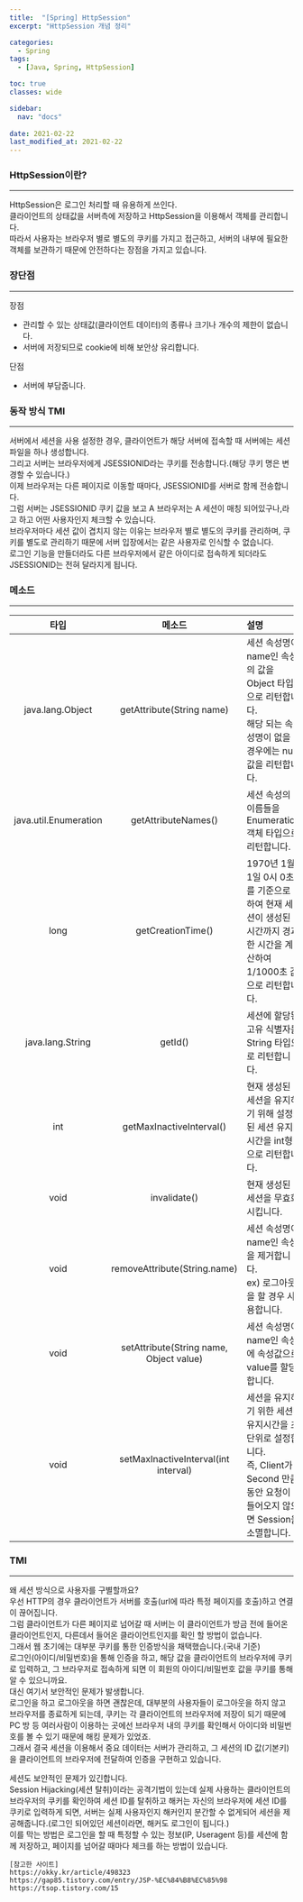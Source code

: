 ```yaml
---
title:  "[Spring] HttpSession"
excerpt: "HttpSession 개념 정리"

categories:
  - Spring
tags:
  - [Java, Spring, HttpSession]

toc: true
classes: wide

sidebar:
  nav: "docs"
 
date: 2021-02-22
last_modified_at: 2021-02-22
---
```


### HttpSession이란?
---
HttpSession은 로그인 처리할 때 유용하게 쓰인다.<br>
클라이언트의 상태값을 서버측에 저장하고 HttpSession을 이용해서 객체를 관리합니다.<br>
따라서 사용자는 브라우저 별로 별도의 쿠키를 가지고 접근하고, 서버의 내부에 필요한 객체를 보관하기 때문에 안전하다는 장점을 가지고 있습니다.

### 장단점
---
장점
- 관리할 수 있는 상태값(클라이언트 데이터)의 종류나 크기나 개수의 제한이 없습니다.
- 서버에 저장되므로 cookie에 비해 보안상 유리합니다.

단점
- 서버에 부담줍니다.

### 동작 방식 TMI
---
서버에서 세션을 사용 설정한 경우, 클라이언트가 해당 서버에 접속할 때 서버에는 세션 파일을 하나 생성합니다.<br>
그리고 서버는 브라우저에게 JSESSIONID라는 쿠키를 전송합니다.(해당 쿠키 명은 변경할 수 있습니다.)<br>
이제 브라우저는 다른 페이지로 이동할 때마다, JSESSIONID를 서버로 함께 전송합니다.<br>
그럼 서버는 JSESSIONID 쿠키 값을 보고 A 브라우저는 A 세션이 매칭 되어있구나,라고 하고 어떤 사용자인지 체크할 수 있습니다.<br>
브라우저마다 세션 값이 겹치지 않는 이유는 브라우저 별로 별도의 쿠키를 관리하며, 쿠키를 별도로 관리하기 때문에 서버 입장에서는 같은 사용자로 인식할 수 없습니다.<br>
로그인 기능을 만들더라도 다른 브라우저에서 같은 아이디로 접속하게 되더라도 JSESSIONID는 전혀 달라지게 됩니다.

### 메소드
---

|타입|메소드|설명|
|:----:|:----:|:----|
|java.lang.Object|getAttribute(String name)|세션 속성명이 name인 속성의 값을 Object 타입으로 리턴합니다.<br>해당 되는 속성명이 없을 경우에는 null 값을 리턴합니다.|
|java.util.Enumeration|getAttributeNames()|세션 속성의 이름들을 Enumeration 객체 타입으로 리턴합니다.|
|long|getCreationTime()|1970년 1월 1일 0시 0초를 기준으로 하여 현재 세션이 생성된 시간까지 경과한 시간을 계산하여 1/1000초 값으로 리턴합니다.|
|java.lang.String|getId()|세션에 할당된 고유 식별자를 String 타입으로 리턴합니다.|
|int|getMaxInactiveInterval()|현재 생성된 세션을 유지하기 위해 설정된 세션 유지시간을 int형으로 리턴합니다.|
|void|invalidate()|현재 생성된 세션을 무효화 시킵니다.|
|void|removeAttribute(String.name)|세션 속성명이 name인 속성을 제거합니다.<br>ex) 로그아웃을 할 경우 사용합니다.|
|void|setAttribute(String name, Object value)|세션 속성명이 name인 속성에 속성값으로 value를 할당합니다.|
|void|setMaxInactiveInterval(int interval)|세션을 유지하기 위한 세션 유지시간을 초 단위로 설정합니다.<br>즉, Client가 Second 만큼 동안 요청이 들어오지 않으면 Session을 소멸합니다.|

### TMI
---
왜 세션 방식으로 사용자를 구별할까요?<br>
우선 HTTP의 경우 클라이언트가 서버를 호출(url에 따라 특정 페이지를 호출)하고 연결이 끊어집니다.<br>
그럼 클라이언트가 다른 페이지로 넘어갈 때 서버는 이 클라이언트가 방금 전에 들어온 클라이언트인지, 다른데서 들어온 클라이언트인지를 확인 할 방법이 없습니다.<br>
그래서 웹 초기에는 대부분 쿠키를 통한 인증방식을 채택했습니다.(국내 기준)<br>
로그인(아이디/비밀번호)을 통해 인증을 하고, 해당 값을 클라이언트의 브라우저에 쿠키로 입력하고, 그 브라우저로 접속하게 되면 이 회원의 아이디/비밀번호 값을 쿠키를 통해 알 수 있으니까요.<br>
대신 여기서 보안적인 문제가 발생합니다.<br>
로그인을 하고 로그아웃을 하면 괜찮은데, 대부분의 사용자들이 로그아웃을 하지 않고 브라우저를 종료하게 되는데, 쿠키는 각 클라이언트의 브라우저에 저장이 되기 때문에 PC 방 등 여러사람이 이용하는 곳에선 브라우저 내의 쿠키를 확인해서 아이디와 비밀번호를 볼 수 있기 때문에 해킹 문제가 있었죠.<br>
그래서 결국 세션을 이용해서 중요 데이터는 서버가 관리하고, 그 세션의 ID 값(기본키)을 클라이언트의 브라우저에 전달하여 인증을 구현하고 있습니다.<br>

세션도 보안적인 문제가 있긴합니다.<br>
Session Hijacking(세션 탈취)이라는 공격기법이 있는데 실제 사용하는 클라이언트의 브라우저의 쿠키를 확인하여 세션 ID를 탈취하고 해커는 자신의 브라우저에 세션 ID를 쿠키로 입력하게 되면, 서버는 실제 사용자인지 해커인지 분간할 수 없게되어 세션을 제공해줍니다.(로그인 되어있던 세션이라면, 해커도 로그인이 됩니다.)<br>
이를 막는 방법은 로그인을 할 때 특정할 수 있는 정보(IP, Useragent 등)를 세션에 함께 저장하고, 페이지를 넘어갈 때마다 체크를 하는 방법이 있습니다.

```
[참고한 사이트]
https://okky.kr/article/498323
https://gap85.tistory.com/entry/JSP-%EC%84%B8%EC%85%98
https://tsop.tistory.com/15
```